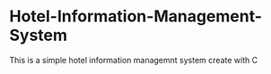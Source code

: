 # Hotel-Information-Management-System
 This is a simple hotel information managemnt system create with C
